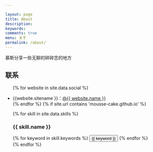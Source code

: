 ```yaml
---

layout: page
title: About
description: 
keywords: 
comments: true
menu: 关于
permalink: /about/
---
```


慕斯分享一些无聊的碎碎念的地方

## 联系

<ul>

{% for website in site.data.social %}
<li>{{website.sitename }}：<a href="{{ website.url }}" target="_blank">@{{ website.name }}</a></li>
{% endfor %}
{% if site.url contains 'mousse-cake.github.io' %}

{% for skill in site.data.skills %}
### {{ skill.name }}
<div class="btn-inline">
{% for keyword in skill.keywords %}
<button class="btn btn-outline" type="button">{{ keyword }}</button>
{% endfor %}
</div>
{% endfor %}
